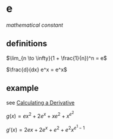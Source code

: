 # e

*mathematical constant*

## definitions

$\lim_{n \to \infty}(1 + \frac{1}{n})^n = e$

$\frac{d}{dx} e^x = e^x$

## example

see [Calculating a Derivative](Calculating%20a%20Derivative%208ee8cca8aa8f46749f2d88c898b8466d.md) 

$g(x) = ex^2 + 2e^x + xe^2 + x^{e^2}$

$g'(x) = 2ex + 2e^x + e^2 + e^2x^{e^1 - 1}$